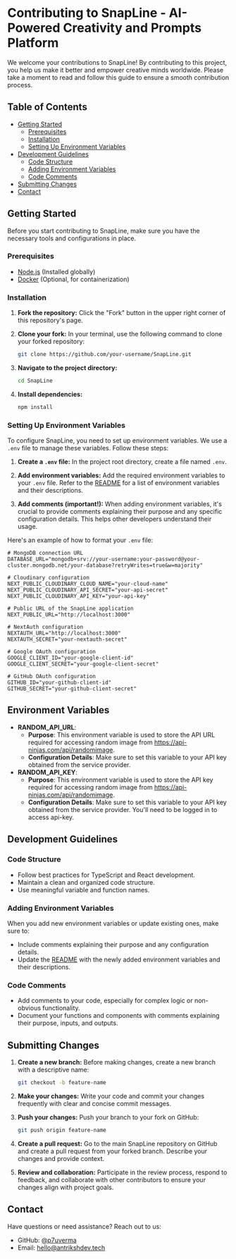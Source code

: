 # Contributing to SnapLine - AI-Powered Creativity and Prompts Platform

We welcome your contributions to SnapLine! By contributing to this project, you help us make it better and empower creative minds worldwide. Please take a moment to read and follow this guide to ensure a smooth contribution process.

## Table of Contents

- [Getting Started](#getting-started)
  - [Prerequisites](#prerequisites)
  - [Installation](#installation)
  - [Setting Up Environment Variables](#setting-up-environment-variables)
- [Development Guidelines](#development-guidelines)
  - [Code Structure](#code-structure)
  - [Adding Environment Variables](#adding-environment-variables)
  - [Code Comments](#code-comments)
- [Submitting Changes](#submitting-changes)
- [Contact](#contact)

## Getting Started

Before you start contributing to SnapLine, make sure you have the necessary tools and configurations in place.

### Prerequisites

- [Node.js](https://nodejs.org/) (Installed globally)
- [Docker](https://www.docker.com/) (Optional, for containerization)

### Installation

1. **Fork the repository:** Click the "Fork" button in the upper right corner of this repository's page.

2. **Clone your fork:** In your terminal, use the following command to clone your forked repository:

   ```bash
   git clone https://github.com/your-username/SnapLine.git
   ```

3. **Navigate to the project directory:**

   ```bash
   cd SnapLine
   ```

4. **Install dependencies:**

   ```bash
   npm install
   ```

### Setting Up Environment Variables

To configure SnapLine, you need to set up environment variables. We use a `.env` file to manage these variables. Follow these steps:

1. **Create a `.env` file:** In the project root directory, create a file named `.env`.

2. **Add environment variables:** Add the required environment variables to your `.env` file. Refer to the [README](README.md) for a list of environment variables and their descriptions.

3. **Add comments (important!):** When adding environment variables, it's crucial to provide comments explaining their purpose and any specific configuration details. This helps other developers understand their usage.

Here's an example of how to format your `.env` file:

```env
# MongoDB connection URL
DATABASE_URL="mongodb+srv://your-username:your-password@your-cluster.mongodb.net/your-database?retryWrites=true&w=majority"

# Cloudinary configuration
NEXT_PUBLIC_CLOUDINARY_CLOUD_NAME="your-cloud-name"
NEXT_PUBLIC_CLOUDINARY_API_SECRET="your-api-secret"
NEXT_PUBLIC_CLOUDINARY_API_KEY="your-api-key"

# Public URL of the SnapLine application
NEXT_PUBLIC_URL="http://localhost:3000"

# NextAuth configuration
NEXTAUTH_URL="http://localhost:3000"
NEXTAUTH_SECRET="your-nextauth-secret"

# Google OAuth configuration
GOOGLE_CLIENT_ID="your-google-client-id"
GOOGLE_CLIENT_SECRET="your-google-client-secret"

# GitHub OAuth configuration
GITHUB_ID="your-github-client-id"
GITHUB_SECRET="your-github-client-secret"

```

## Environment Variables

- **RANDOM_API_URL**:
  - **Purpose**: This environment variable is used to store the API URL required for accessing random image from https://api-ninjas.com/api/randomimage.
  - **Configuration Details**: Make sure to set this variable to your API key obtained from the service provider.
- **RANDOM_API_KEY**:
  - **Purpose**: This environment variable is used to store the API key required for accessing random image from https://api-ninjas.com/api/randomimage.
  - **Configuration Details**: Make sure to set this variable to your API key obtained from the service provider. You'll need to be logged in to access api-key.

## Development Guidelines

### Code Structure

- Follow best practices for TypeScript and React development.
- Maintain a clean and organized code structure.
- Use meaningful variable and function names.

### Adding Environment Variables

When you add new environment variables or update existing ones, make sure to:

- Include comments explaining their purpose and any configuration details.
- Update the [README](README.md) with the newly added environment variables and their descriptions.

### Code Comments

- Add comments to your code, especially for complex logic or non-obvious functionality.
- Document your functions and components with comments explaining their purpose, inputs, and outputs.

## Submitting Changes

1. **Create a new branch:** Before making changes, create a new branch with a descriptive name:

   ```bash
   git checkout -b feature-name
   ```

2. **Make your changes:** Write your code and commit your changes frequently with clear and concise commit messages.

3. **Push your changes:** Push your branch to your fork on GitHub:

   ```bash
   git push origin feature-name
   ```

4. **Create a pull request:** Go to the main SnapLine repository on GitHub and create a pull request from your forked branch. Describe your changes and provide context.

5. **Review and collaboration:** Participate in the review process, respond to feedback, and collaborate with other contributors to ensure your changes align with project goals.

## Contact

Have questions or need assistance? Reach out to us:

- GitHub: [@p7uverma](https://github.com/p7uverma)
- Email: hello@antrikshdev.tech
